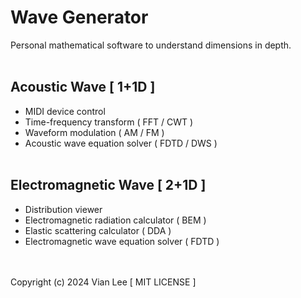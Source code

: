# Wave Generator #
Personal mathematical software to understand dimensions in depth.
<br/></br>
## Acoustic Wave [ 1+1D ] ##
- MIDI device control
- Time-frequency transform ( FFT / CWT )
- Waveform modulation ( AM / FM )
- Acoustic wave equation solver ( FDTD / DWS )
<br/></br>
## Electromagnetic Wave [ 2+1D ] ##
- Distribution viewer
- Electromagnetic radiation calculator ( BEM )
- Elastic scattering calculator ( DDA )
- Electromagnetic wave equation solver ( FDTD )

<br/></br>
Copyright (c) 2024 Vian Lee [ MIT LICENSE ]

